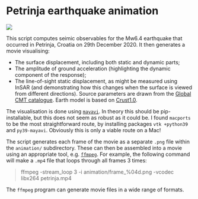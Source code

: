 # Petrinja earthquake animation

![](./snapshot.png)

This script computes seimic observables for the Mw6.4 earthquake that occurred in Petrinja, Croatia on 29th December 2020. It then generates a movie visualising:
- The surface displacement, including both static and dynamic parts;
- The amplitude of ground acceleration (highlighting the dynamic component of the response);
- The line-of-sight static displacement, as might be measured using InSAR (and demonstrating how this changes when the surface is viewed from different directions).
Source parameters are drawn from the [Global CMT catalogue](https://www.globalcmt.org). Earth model is based on [Crust1.0](https://igppweb.ucsd.edu/~gabi/crust1.html).

The visualisation is done using [`mayavi`](https://pypi.org/project/mayavi/). In theory this should be pip-installable, but this does not seem as robust as it could be. I found `macports` to be the most straightforward route, by installing packages `vtk +python39` and `py39-mayavi`. Obviously this is only a viable route on a Mac!

The script generates each frame of the movie as a separate `.png` file within the `animation/` subdirectory. These can then be assembled into a movie using an appropriate tool, e.g. [`ffmpeg`](https://ffmpeg.org/). For example, the following command will make a `.mp4` file that loops through all frames 3 times:

> ffmpeg  -stream_loop 3 -i animation/frame_%04d.png -vcodec libx264 petrinja.mp4

The `ffmpeg` program can generate movie files in a wide range of formats.

